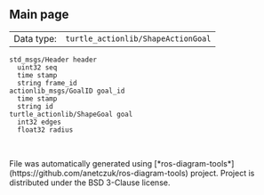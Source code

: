 <!--
File was automatically generated using 'ros-diagram-tools' project.
Project is distributed under the BSD 3-Clause license.
-->

## Main page

|     |     |
| --- | --- |
| Data type: | `turtle_actionlib/ShapeActionGoal` |

```
std_msgs/Header header
  uint32 seq
  time stamp
  string frame_id
actionlib_msgs/GoalID goal_id
  time stamp
  string id
turtle_actionlib/ShapeGoal goal
  int32 edges
  float32 radius


```


</br>
File was automatically generated using [*ros-diagram-tools*](https://github.com/anetczuk/ros-diagram-tools) project.
Project is distributed under the BSD 3-Clause license.
